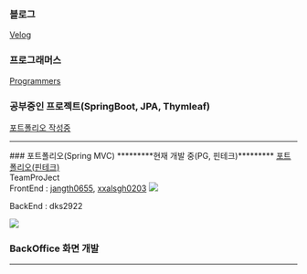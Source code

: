 ### 블로그
<a href="https://velog.io/@dks2922">Velog</a>

### 프로그래머스
<a href="https://career.programmers.co.kr/pr/dks2922_5156">Programmers</a>



### 공부중인 프로젝트(SpringBoot, JPA, Thymleaf)
<!-- <a href="https://github.com/dks2922/Studying">Stydy</a> -->
<a href="#">포트폴리오 작성중</a> 

<hr/>
### 포트폴리오(Spring MVC) *********현재 개발 중(PG, 핀테크)*********
<!--<a href="https://github.com/dks2922/bank">포트폴리오(Bank)</a>-->
<a href="https://github.com/Pin-Talk/PinTalk_Real">포트폴리오(핀테크)</a>
<br/>
TeamProJect
<br/>
FrontEnd : <a href="https://github.com/jangth0655">jangth0655</a>, <a href="https://github.com/xxalsgh0203">xxalsgh0203</a>
<!-- <img src="https://user-images.githubusercontent.com/73531694/208562491-a31cd4bc-1162-466d-8b8a-873a21bb215a.png" />-->
<img src="https://camo.githubusercontent.com/ce7b8d0d67dd7a9307a9ebf32e99bda70a67f3394b3e9ee059a3f26562963b23/68747470733a2f2f696d672e736869656c64732e696f2f62616467652f52656163742d3631444146423f7374796c653d666f722d7468652d6261646765266c6f676f3d5265616374266c6f676f436f6c6f723d7768697465" />
<br/>

BackEnd  : dks2922
<!--<img src="https://user-images.githubusercontent.com/73531694/208563271-ef6d9391-9306-4a08-b253-f8c2acd6836a.png" />-->
<img src="https://user-images.githubusercontent.com/73531694/208837442-5c2c3a50-5a9f-4283-89ea-9f2c516b189e.png" />

<H3>BackOffice 화면 개발</H3>
<hr/>

<!-- https://github.com/Pin-Talk/pintalk.git -->

<div align="center">
	<!--<img src="https://img.shields.io/badge/Java-007396?style=flat&logo=Java&logoColor=white" />-->
	<!--<img src="https://img.shields.io/badge/HTML5-E34F26?style=flat&logo=HTML5&logoColor=white" />-->
	<!--<img src="https://img.shields.io/badge/CSS3-1572B6?style=flat&logo=CSS3&logoColor=white" />-->
</div>
